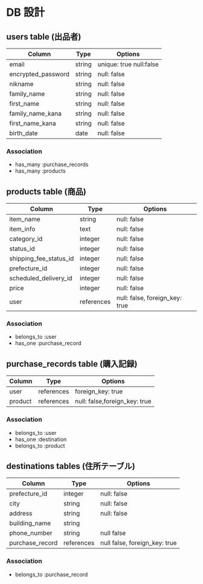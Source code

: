 # DB 設計

## users table (出品者)

| Column             | Type                |Options                    |
|--------------------|---------------------|---------------------------|
| email              | string              | unique: true  null:false  |
| encrypted_password | string              | null: false               |
| nikname            | string              | null: false               |
| family_name        | string              | null: false               |
| first_name         | string              | null: false               |
| family_name_kana   | string              | null: false               |
| first_name_kana    | string              | null: false               |
| birth_date         | date                | null: false               |

### Association

- has_many :purchase_records
- has_many :products

## products table (商品)

| Column                 | Type       | Options                         |
|------------------------|------------|---------------------------------|
| item_name              | string     | null: false                     |
| item_info              | text       | null: false                     |
| category_id            | integer    | null: false                     |
| status_id              | integer    | null: false                     |
| shipping_fee_status_id | integer    | null: false                     |
| prefecture_id          | integer    | null: false                     |
| scheduled_delivery_id  | integer    | null: false                     |
| price                  | integer    | null: false                     |
| user                   | references | null: false,  foreign_key: true |

### Association

- belongs_to :user 
- has_one :purchase_record



 ##  purchase_records table (購入記録) 

| Column      | Type       | Options                       |
|-------------|------------|-------------------------------|
| user        | references | foreign_key: true             |
| product     | references | null: false,foreign_key: true |

### Association

- belongs_to :user
- has_one :destination
- belongs_to :product



## destinations tables (住所テーブル) 

|Column                       |Type         |Options                          |
|---------------------------- |-------------|---------------------------------|
| prefecture_id               | integer     | null: false                     |
| city                        | string      | null: false                     |
| address                     | string      | null: false                     |
| building_name               | string      |                                 |
| phone_number                | string      | null false                      |
| purchase_record             | references  | null false, foreign_key: true   |


### Association
- belongs_to :purchase_record